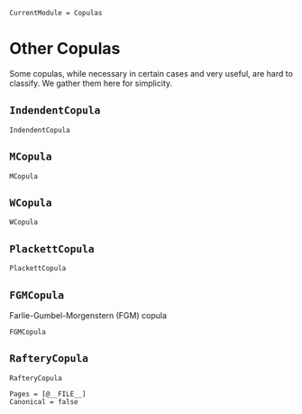 ```@meta
CurrentModule = Copulas
```

# Other Copulas

Some copulas, while necessary in certain cases and very useful, are hard to classify. We gather them here for simplicity. 

## `IndendentCopula`
```@docs
IndendentCopula
```

## `MCopula`
```@docs
MCopula
```

## `WCopula`
```@docs
WCopula
```

## `PlackettCopula`

```@docs
PlackettCopula
```

## `FGMCopula`

Farlie-Gumbel-Morgenstern (FGM) copula

```@docs
FGMCopula
```

## `RafteryCopula`

```@docs
RafteryCopula
```

```@bibliography
Pages = [@__FILE__]
Canonical = false
```
